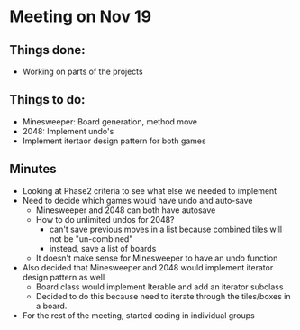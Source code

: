 # Meeting on Nov 19

## Things done:
* Working on parts of the projects

## Things to do:
* Minesweeper: Board generation, method move
* 2048: Implement undo's
* Implement itertaor design pattern for both games

## Minutes
* Looking at Phase2 criteria to see what else we needed to implement
* Need to decide which games would have undo and auto-save
    * Minesweeper and 2048 can both have autosave
    * How to do unlimited undos for 2048?
        * can't save previous moves in a list because combined tiles will not be "un-combined"
        * instead, save a list of boards
    * It doesn't make sense for Minesweeper to have an undo function
* Also decided that Minesweeper and 2048 would implement iterator design pattern as well
    * Board class would implement Iterable and add an iterator subclass
    * Decided to do this because need to iterate through the tiles/boxes in a board.
* For the rest of the meeting, started coding in individual groups
